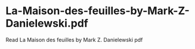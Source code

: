 # La-Maison-des-feuilles-by-Mark-Z-Danielewski.pdf
Read La Maison des feuilles by Mark Z. Danielewski pdf
